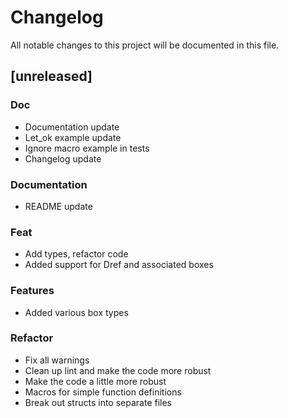 # Changelog

All notable changes to this project will be documented in this file.

## [unreleased]

### Doc

- Documentation update
- Let_ok example update
- Ignore macro example in tests
- Changelog update

### Documentation

- README update

### Feat

- Add types, refactor code
- Added support for Dref and associated boxes

### Features

- Added various box types

### Refactor

- Fix all warnings
- Clean up lint and make the code more robust
- Make the code a little more robust
- Macros for simple function definitions
- Break out structs into separate files

<!-- generated by git-cliff -->
